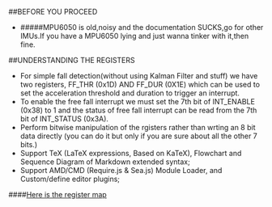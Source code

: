 ##BEFORE YOU PROCEED

- #####MPU6050 is old,noisy and the documentation SUCKS,go for other IMUs.If you have a MPU6050 lying and just wanna tinker with it,then fine.

##UNDERSTANDING THE REGISTERS
- For simple fall detection(without using Kalman Filter and stuff) we have two registers, FF_THR (0x1D) AND FF_DUR (0X1E) which can be used to set the acceleration threshold and duration to trigger an interrupt.
- To enable the free fall interrupt we must set the 7th bit of INT_ENABLE (0x38) to 1 and the status of free fall interrupt can be read from the 7th bit of INT_STATUS (0x3A).
- Perform bitwise manipulation of the rgisters rather than wrting an 8 bit data directly (you can do it but only if you are sure about all the other 7 bits.)
- Support TeX (LaTeX expressions, Based on KaTeX), Flowchart and Sequence Diagram of Markdown extended syntax;
- Support AMD/CMD (Require.js & Sea.js) Module Loader, and Custom/define editor plugins;

####[Here is the register map](https://www.i2cdevlib.com/devices/mpu6050#registers) 

